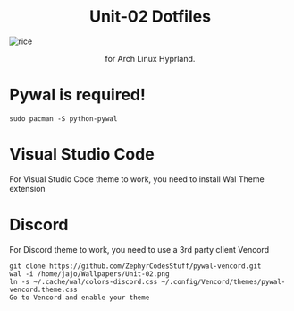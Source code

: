 <h1 align="center">Unit-02 Dotfiles</h1>

![rice](https://github.com/jajooo/unit02_dotfiles/assets/93209510/173bfe75-10a6-4e6a-8359-62180ca82a83)


<p align="center">for Arch Linux Hyprland.</p>

# Pywal is required!

```
sudo pacman -S python-pywal
```

# Visual Studio Code
<p>For Visual Studio Code theme to work, you need to install Wal Theme extension</p>

# Discord
<p>For Discord theme to work, you need to use a 3rd party client Vencord</p>

```
git clone https://github.com/ZephyrCodesStuff/pywal-vencord.git
wal -i /home/jajo/Wallpapers/Unit-02.png
ln -s ~/.cache/wal/colors-discord.css ~/.config/Vencord/themes/pywal-vencord.theme.css
Go to Vencord and enable your theme
```

